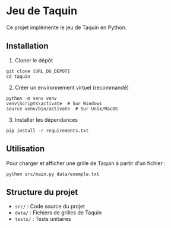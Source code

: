 # Jeu de Taquin

Ce projet implémente le jeu de Taquin en Python.

## Installation

1. Cloner le dépôt
```
git clone [URL_DU_DEPOT]
cd taquin
```

2. Créer un environnement virtuel (recommandé)
```
python -m venv venv
venv\Scripts\activate  # Sur Windows
source venv/bin/activate  # Sur Unix/MacOS
```

3. Installer les dépendances
```
pip install -r requirements.txt
```

## Utilisation

Pour charger et afficher une grille de Taquin à partir d'un fichier :
```
python src/main.py data/exemple.txt
```

## Structure du projet

- `src/` : Code source du projet
- `data/` : Fichiers de grilles de Taquin
- `tests/` : Tests unitaires 